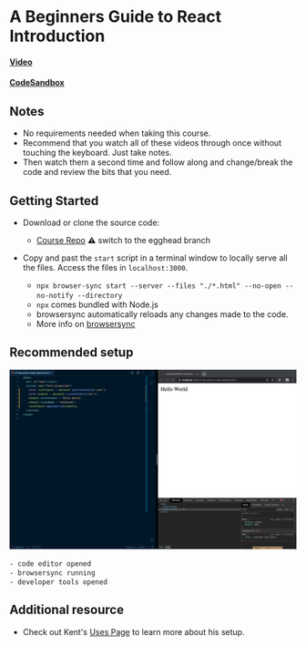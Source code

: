 # A Beginners Guide to React Introduction

#### [Video]()

#### [CodeSandbox](https://egghead.io/lessons/react-v2-00-a-beginners-guide-to-react-introduction?pl=a-beginners-guide-to-react-v2-6c4d)

## Notes 

- No requirements needed when taking this course.
- Recommend that you watch all of these videos through once without touching the keyboard. Just take notes.
- Then watch them a second time and follow along and change/break the code and review the bits that you need.

## Getting Started

- Download or clone the source code:
  - [Course Repo](https://github.com/kentcdodds/beginners-guide-to-react/tree/egghead) **⚠** switch to the egghead branch

- Copy and past the `start` script in a terminal window to locally serve all the files. Access the files in `localhost:3000`.
  - `npx browser-sync start --server --files "./*.html" --no-open --no-notify --directory`
  - `npx` comes bundled with Node.js
  - browsersync automatically reloads any changes made to the code.
  - More info on [browsersync](https://github.com/wesbos/browser-sync-remote-example)

## Recommended setup

![img](/images/setup.png)

```
- code editor opened
- browsersync running
- developer tools opened
```

## Additional resource

- Check out Kent's [Uses Page](https://kentcdodds.com/uses/) to learn more about his setup.
